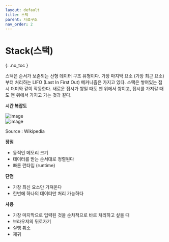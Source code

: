 ```yaml
---
layout: default
title: 스택
parent: 자료구조
nav_order: 2
---
```


# Stack(스택)  
{: .no_toc }

스택은 순서가 보존되는 선형 데이터 구조 유형이다. 가장 마지막 요소 (가장 최근 요소)부터 처리하는 LIFO (Last In First Out) 메커니즘은 가지고 있다. 스택은 쌓여있는 접시 더미와 같이 작동한다. 새로운 접시가 쌓일 때도 맨 위에서 쌓이고, 접시를 가져갈 때도 맨 위에서 가지고 가는 것과 같다.  

**시간 복잡도**

![image](https://velog.velcdn.com/images%2Fjha0402%2Fpost%2F5ea8515f-1fc1-4287-a4ab-7f5922df7b92%2Fimage.png)  
![image](https://velog.velcdn.com/images%2Fjha0402%2Fpost%2Fda339210-5823-4b0c-9279-540c6c88d46e%2Fstack.png)  

Source : Wikipedia  

**장점**  

  - 동적인 메모리 크기  
  - 데이터를 받는 순서대로 정렬된다  
  - 빠른 런타임 (runtime)  

**단점**  

  - 가장 최신 요소만 가져온다  
  - 한번에 하나의 데이터만 처리 가능하다  

**사용**  

  - 가장 마지막으로 입력된 것을 순차적으로 바로 처리하고 싶을 때  
  - 브라우저의 뒤로가기  
  - 실행 취소  
  - 재귀  